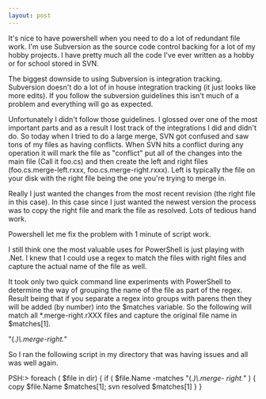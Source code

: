 ```yaml
---
layout: post
---
```

It's nice to have powershell when you need to do a lot of redundant file work.
I'm use Subversion as the source code control backing for a lot of my hobby
projects.  I have pretty much all the code I've ever written as a hobby or for
school stored in SVN.

The biggest downside to using Subversion is integration tracking.  Subversion
doesn't do a lot of in house integration tracking (it just looks like more
edits).  If you follow the subversion guidelines this isn't much of a problem
and everything will go as expected.

Unfortunately I didn't follow those guidelines.  I glossed over one of the
most important parts and as a result I lost track of the integrations I did
and didn't do.  So today when I tried to do a large merge, SVN got confused
and saw tons of my files as having conflicts.  When SVN hits a conflict during
any operation it will mark the file as "conflict" put all of the changes into
the main file (Call it foo.cs) and then create the left and right files
(foo.cs.merge-left.rxxx, foo.cs.merge-right.rxxx).  Left is typically the file
on your disk with the right file being the one you're trying to merge in.

Really I just wanted the changes from the most recent revision (the right file
in this case).  In this case since I just wanted the newest version the
process was to copy the right file and mark the file as resolved.  Lots of
tedious hand work.

Powershell let me fix the problem with 1 minute of script work.

I still think one the most valuable uses for PowerShell is just playing with
.Net.   I knew that I could use a regex to match the files with right files
and capture the actual name of the file as well.

It took only two quick command line experiments with PowerShell to determine
the way of grouping the name of the file as part of the regex.  Result being
that if you separate a regex into groups with parens then they will be added
(by number) into the $matches variable.  So the following will match all
*.merge-right.rXXX files and capture the original file name in $matches[1].

  "(.*)\\.merge-right.*"

So I ran the following script in my directory that was having issues and all
was well again.

PSH:> foreach ( $file in dir) { if ( $file.Name -matches "(.*)\\.merge-
right.*" ) { copy $file.Name $matches[1]; svn resolved $matches[1] } }







